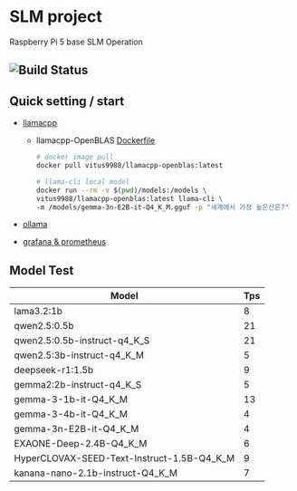 # SLM project

Raspberry Pi 5 base SLM Operation

![Build Status](https://github.com/vitus9988/SLM/actions/workflows/build-llamacpp-arm64.yml/badge.svg)
----

## Quick setting / start

- [llamacpp](base_setting/llamacpp.md)
  - llamacpp-OpenBLAS [Dockerfile](base_setting/docker/Dockerfile(llamacpp-OpenBLAS-Lite))
    ```sh
    # docker image pull
    docker pull vitus9988/llamacpp-openblas:latest

    # llama-cli local model
    docker run --rm -v $(pwd)/models:/models \
    vitus9988/llamacpp-openblas:latest llama-cli \
    -m /models/gemma-3n-E2B-it-Q4_K_M.gguf -p "세계에서 가장 높은산은?"
    ```
    
- [ollama](base_setting/ollama.md)
- [grafana & prometheus](base_setting/monitoring.md)

## Model Test

|Model|Tps|
|---|---|
|lama3.2:1b|8|
|qwen2.5:0.5b|21|
|qwen2.5:0.5b-instruct-q4_K_S|21|
|qwen2.5:3b-instruct-q4_K_M|5|
|deepseek-r1:1.5b|9|
|gemma2:2b-instruct-q4_K_S|5|
|gemma-3-1b-it-Q4_K_M|13|
|gemma-3-4b-it-Q4_K_M|4|
|gemma-3n-E2B-it-Q4_K_M|4|
|EXAONE-Deep-2.4B-Q4_K_M|6|
|HyperCLOVAX-SEED-Text-Instruct-1.5B-Q4_K_M|9|
|kanana-nano-2.1b-instruct-Q4_K_M|7|




